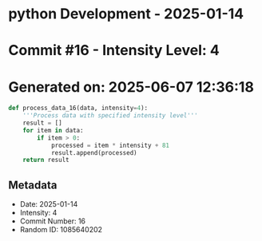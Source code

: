 ﻿# python Development - 2025-01-14
# Commit #16 - Intensity Level: 4
# Generated on: 2025-06-07 12:36:18
```python
def process_data_16(data, intensity=4):
    '''Process data with specified intensity level'''
    result = []
    for item in data:
        if item > 0:
            processed = item * intensity + 81
            result.append(processed)
    return result
```
## Metadata
- Date: 2025-01-14
- Intensity: 4
- Commit Number: 16
- Random ID: 1085640202
